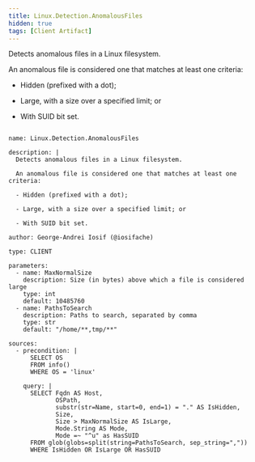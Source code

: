 ```yaml
---
title: Linux.Detection.AnomalousFiles
hidden: true
tags: [Client Artifact]
---
```


Detects anomalous files in a Linux filesystem.

An anomalous file is considered one that matches at least one criteria:

- Hidden (prefixed with a dot);

- Large, with a size over a specified limit; or

- With SUID bit set.


<pre><code class="language-yaml">
name: Linux.Detection.AnomalousFiles

description: |
  Detects anomalous files in a Linux filesystem.

  An anomalous file is considered one that matches at least one criteria:

  - Hidden (prefixed with a dot);

  - Large, with a size over a specified limit; or

  - With SUID bit set.

author: George-Andrei Iosif (@iosifache)

type: CLIENT

parameters:
  - name: MaxNormalSize
    description: Size (in bytes) above which a file is considered large
    type: int
    default: 10485760
  - name: PathsToSearch
    description: Paths to search, separated by comma
    type: str
    default: &quot;/home/**,tmp/**&quot;

sources:
  - precondition: |
      SELECT OS
      FROM info()
      WHERE OS = &#x27;linux&#x27;

    query: |
      SELECT Fqdn AS Host,
             OSPath,
             substr(str=Name, start=0, end=1) = &quot;.&quot; AS IsHidden,
             Size,
             Size &gt; MaxNormalSize AS IsLarge,
             Mode.String AS Mode,
             Mode =~ &quot;^u&quot; as HasSUID
      FROM glob(globs=split(string=PathsToSearch, sep_string=&quot;,&quot;))
      WHERE IsHidden OR IsLarge OR HasSUID

</code></pre>

